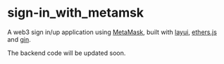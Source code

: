 # sign-in_with_metamsk

A web3 sign in/up application using [MetaMask](https://github.com/MetaMask), built with [layui](https://github.com/sentsin/layui), [ethers.js](https://docs.ethers.io/v5/) and [gin](https://github.com/gin-gonic/gin).

The backend code will be updated soon.